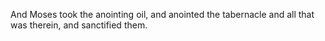 And Moses took the anointing oil, and anointed the tabernacle and all that was therein, and sanctified them.
